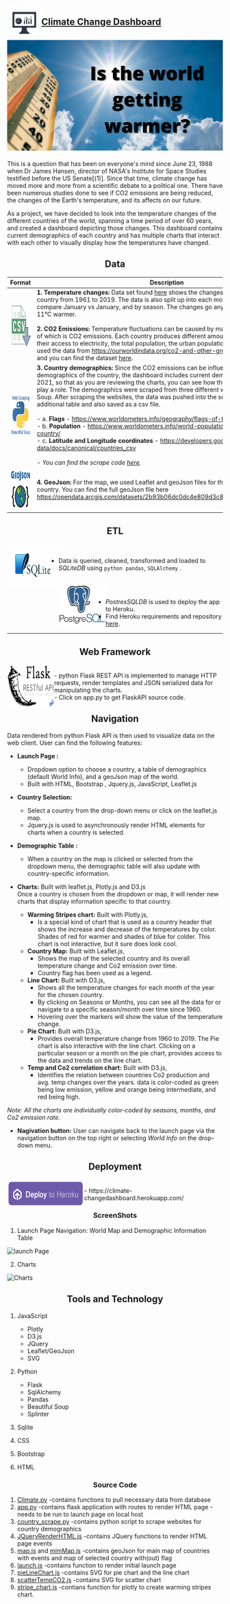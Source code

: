 <img src="./static/Image/dashboard.jpg" alt="CCD" align='left'  width="80" height=""><br/>
**[Climate Change Dashboard](https://climate-changedashboard.herokuapp.com/)**
---

![thermometer pic](https://github.com/divya-gh/Climate-Interactive-Dashboard/blob/corters22/Images/thermometer%20pic.png)

This is a question that has been on everyone's mind since June 23, 1988 when Dr James Hansen, director of NASA's Institute for Space Studies testified before the US Senate[(1)]. Since that time, climate change has moved more and more from a scientific debate to a political one. There have been numerous studies done to see if CO2 emissions are being reduced, the changes of the Earth's temperature, and its affects on our future. 

As a project, we have decided to look into the temperature changes of the different countries of the world, spanning a time period of over 60 years, and created a dashboard depicting those changes. This dashboard contains current demographics of each country and has multiple charts that interact with each other to visually display how the temperatures have changed.

<h2 align='center'>Data</h2>

|         Format      |        Description       |
| ------------------------------ | ------------- |
| <img src="./static/Image/csv.png" alt="TP" align='left'  width="150" height="100">         |  **1. Temperature changes:** Data set found [here](https://www.kaggle.com/sevgisarac/temperature-change?select=Environment_Temperature_change_E_All_Data_NOFLAG.csv) shows the changes in temperature in each country from 1961 to 2019. The data is also split up into each month, so that you can compare January vs January, and by season. The changes go anywhere from 9&deg;C cooler to 11&deg;C warmer.<br/><br/> **2. CO2 Emissions:** Temperature fluctuations can be caused by many different events, one of which is CO2 emissions. Each country produces different amounts of CO2 dependent on their access to electricity, the total population, the urban population and other factors. We used the data from https://ourworldindata.org/co2-and-other-greenhouse-gas-emissions and you can find the dataset [here](./static/data/CO2_emission.csv). |
|         <img src="./static/Image/webScrape1.png" alt="TP" align='left'  width="150" height="100">                        |   **3. Country demographics:** Since the CO2 emissions can be influenced by the demographics of the country, the dashboard includes current demographics, as of May 2021, so that as you are reviewing the charts, you can see how the demographics might play a role. The demographics were scraped from three different websites using Beautiful Soup. After scraping the websites, the data was pushed into the sqlite database as an additional table and also saved as a csv file.<br><br>- a. __Flags__ - https://www.worldometers.info/geography/flags-of-the-world/<br>- b. __Population__ - https://www.worldometers.info/world-population/population-by-country/<br>-  c. __Latitude and Longitude coordinates__ - https://developers.google.com/public-data/docs/canonical/countries_csv<br><br>-  *You can find the scrape code [here](./country_scrape.py).*  |
|         <img src="./static/Image/Geojson.jpg" alt="TP" align='left'  width="150" height="100">                        |   **4. GeoJson:** For the map, we used Leaflet and geoJson files for the boundaries of each country. You can find the full geoJson file here https://opendata.arcgis.com/datasets/2b93b06dc0dc4e809d3c8db5cb96ba69_0.geojson.  |

<h2 align='center'>ETL</h2>

<img src="./static/Image/sqlite.png" alt="TP" align='left'  width="120" height="100"> <br/>
- Data is queried, cleaned, transformed and loaded to *SQLiteDB* using `python pandas`, `SQLAlchemy` . <br/><br/>

<img src="./static/Image/postgresql-logo.png" alt="TP" align='left'  width="110" height="95"> <br/>
- *PostresSQLDB* is used to deploy the app to Heroku. <br/>
- Find Heroku requirements and repository [here](https://github.com/divya-gh/Interactive-Climate-Change-Dashboard.git).
----
<h2 align='center'>Web Framework</h2>
<img src="./static/Image/flask_api.jpg" alt="TP" align='left'  width="110" height="100"> <br/>
- python Flask REST API is implemented to manage HTTP requests, render templates and JSON serialized data for manipulating the charts. <br/>
- Click on app.py to get FlaskAPI source code.

<h2 align='center'>Navigation</h2>

Data rendered from python Flask API is then used to visualize data on the web client. User can find the following features:

- __Launch Page :__  
    - Dropdown option to choose a country, a table of demographics (default World Info), and a geoJson map of the world. 
    - Built with HTML, Bootstrap , Jquery.js, JavaScript, Leaflet.js
               
- __Country Selection:__  
    - Select a country from the drop-down menu or click on the leaflet.js map.
    - Jquery.js is used to asynchronously render HTML elements for charts when a country is selected.
 
- __Demographic Table :__ 
    - When a country on the map is clicked or selected from the dropdown menu, the demographic table will also update with country-specific information.

- __Charts:__  Built with leaflet.js, Plotly.js and D3.js<br/>
Once a country is chosen from the dropdown or map, it will render new charts that display information specific to that country. 

   - __Warming Stripes chart:__ Built with Plotly.js,
        - Is a special kind of chart that is used as a country header that shows the increase and decrease of the temperatures by color. 
          Shades of red for warmer and shades of blue for colder. This chart is not interactive, but it sure does look cool.
   - __Country Map:__ Built with Leaflet.js,
        - Shows the map of the selected country and its overall temperature change and Co2 emission over time.
        - Country flag has been used as a legend.
   - __Line Chart:__ Built with D3.js,        
        - Shows all the temperature changes for each month of the year for the chosen country.
        - By clicking on Seasons or Months, you can see all the data for or navigate to a specific season/month over time since 1960. 
        - Hovering over the markers will show the value of the temperature change.
   - __Pie Chart:__ Built with D3.js,
        - Provides overall temperature change from 1960 to 2019. The Pie chart is also interactive with the line chart. Clicking on a particular season or 
          a month on the pie chart, provides access to the data and trends on the line chart.
   - __Temp and Co2 correlation chart:__ Built with D3.js,
        - Identifies the relation between countries Co2 production and avg. temp changes over the years. data is color-coded as green being low emission,
          yellow and orange being intermediate, and red being high.
        
*Note: All the charts are individually color-coded by seasons, months, and Co2 emission rate.*

- __Nagivation button:__ User can navigate back to the launch page via the navigation button on the top right or selecting *World Info* on the drop-down menu. 

<h2 align='center'>Deployment</h2>
<img src="./static/Image/deploy-to-heroku.png" alt="TP" align='left'  width="180" height="65"> <br/>
- https://climate-changedashboard.herokuapp.com/
  
  
<h3 align='center'>ScreenShots</h3>

1. Launch Page Navigation: World Map and Demographic Information Table

![launch Page](./static/Image/navigate.gif)

2. Charts

![Charts](./static/Image/charts.gif)



<h2 align='center'>Tools and Technology</h2>

1. JavaScript
 
    + Plotly
    + D3.js
    + JQuery
    + Leaflet/GeoJson
    + SVG

2. Python

    + Flask
    + SqlAlchemy
    + Pandas
    + Beautiful Soup
    + Splinter

3. Sqlite
4. CSS
5. Bootstrap
6. HTML


<h3 align='center'>Source Code</h3>

1. [Climate.py](https://github.com/divya-gh/Climate-Interactive-Dashboard/blob/main/climate.py)
    -contains functions to pull necessary data from database
2. [app.py](https://github.com/divya-gh/Climate-Interactive-Dashboard/blob/main/app.py)
    -contains flask application with routes to render HTML page
    -needs to be run to launch page on local host
3. [country_scrape.py](https://github.com/divya-gh/Climate-Interactive-Dashboard/blob/main/country_scrape.py)
    -contains python script to scrape websites for country demographics
4. [JQueryRenderHTML.js](https://github.com/divya-gh/Climate-Interactive-Dashboard/blob/main/static/js/JQueryRenderHTML.js)
    -contains JQuery functions to render HTML page events
5. [map.js](https://github.com/divya-gh/Climate-Interactive-Dashboard/blob/main/static/js/map.js) and [mimMap.js](https://github.com/divya-gh/Climate-Interactive-Dashboard/blob/main/static/js/mimMap.js)
    -contains geoJson for main map of countries with events and map of selected country with(out) flag
6. [launch.js](https://github.com/divya-gh/Climate-Interactive-Dashboard/blob/main/static/js/launch.js)
    -contains function to render initial launch page
7. [pieLineChart.js](https://github.com/divya-gh/Climate-Interactive-Dashboard/blob/main/static/js/pieLineChart.js)
    -contains SVG for pie chart and the line chart
8. [scatterTempCO2.js](https://github.com/divya-gh/Climate-Interactive-Dashboard/blob/main/static/js/scatterTempCO2.js)
    -contains SVG for scatter chart
9. [stripe_chart.js](https://github.com/divya-gh/Climate-Interactive-Dashboard/blob/main/static/js/stripe_chart.js)
    -contians function for plotly to create warming stripes chart.







